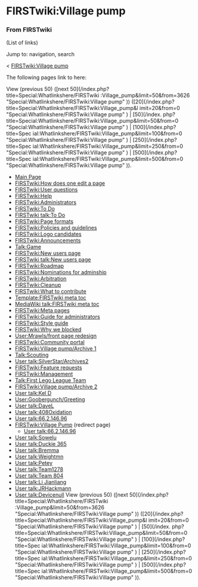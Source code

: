 # FIRSTwiki:Village pump

### From FIRSTwiki

(List of links)

Jump to: navigation, search

&lt; [FIRSTwiki:Village
pump](/index.php?title=FIRSTwiki:Village_pump&redirect=no "FIRSTwiki:Village
pump" )  

The following pages link to here:

View (previous 50) ([next 50](/index.php?title=Special:Whatlinkshere/FIRSTwiki
:Village_pump&limit=50&from=3626 "Special:Whatlinkshere/FIRSTwiki:Village
pump" )) ([20](/index.php?title=Special:Whatlinkshere/FIRSTwiki:Village_pump&l
imit=20&from=0 "Special:Whatlinkshere/FIRSTwiki:Village pump" ) | [50](/index.
php?title=Special:Whatlinkshere/FIRSTwiki:Village_pump&limit=50&from=0
"Special:Whatlinkshere/FIRSTwiki:Village pump" ) | [100](/index.php?title=Spec
ial:Whatlinkshere/FIRSTwiki:Village_pump&limit=100&from=0
"Special:Whatlinkshere/FIRSTwiki:Village pump" ) | [250](/index.php?title=Spec
ial:Whatlinkshere/FIRSTwiki:Village_pump&limit=250&from=0
"Special:Whatlinkshere/FIRSTwiki:Village pump" ) | [500](/index.php?title=Spec
ial:Whatlinkshere/FIRSTwiki:Village_pump&limit=500&from=0
"Special:Whatlinkshere/FIRSTwiki:Village pump" )).

  * [Main Page](/index.php/Main_Page "Main Page" )
  * [FIRSTwiki:How does one edit a page](/index.php/FIRSTwiki:How_does_one_edit_a_page "FIRSTwiki:How does one edit a page" )
  * [FIRSTwiki:User questions](/index.php/FIRSTwiki:User_questions "FIRSTwiki:User questions" )
  * [FIRSTwiki:Help](/index.php/FIRSTwiki:Help "FIRSTwiki:Help" )
  * [FIRSTwiki:Administrators](/index.php/FIRSTwiki:Administrators "FIRSTwiki:Administrators" )
  * [FIRSTwiki:To Do](/index.php/FIRSTwiki:To_Do "FIRSTwiki:To Do" )
  * [FIRSTwiki talk:To Do](/index.php/FIRSTwiki_talk:To_Do "FIRSTwiki talk:To Do" )
  * [FIRSTwiki:Page formats](/index.php/FIRSTwiki:Page_formats "FIRSTwiki:Page formats" )
  * [FIRSTwiki:Policies and guidelines](/index.php/FIRSTwiki:Policies_and_guidelines "FIRSTwiki:Policies and guidelines" )
  * [FIRSTwiki:Logo candidates](/index.php/FIRSTwiki:Logo_candidates "FIRSTwiki:Logo candidates" )
  * [FIRSTwiki:Announcements](/index.php/FIRSTwiki:Announcements "FIRSTwiki:Announcements" )
  * [Talk:Game](/index.php/Talk:Game "Talk:Game" )
  * [FIRSTwiki:New users page](/index.php/FIRSTwiki:New_users_page "FIRSTwiki:New users page" )
  * [FIRSTwiki talk:New users page](/index.php/FIRSTwiki_talk:New_users_page "FIRSTwiki talk:New users page" )
  * [FIRSTwiki:Roadmap](/index.php/FIRSTwiki:Roadmap "FIRSTwiki:Roadmap" )
  * [FIRSTwiki:Nominations for adminship](/index.php/FIRSTwiki:Nominations_for_adminship "FIRSTwiki:Nominations for adminship" )
  * [FIRSTwiki:Arbitration](/index.php/FIRSTwiki:Arbitration "FIRSTwiki:Arbitration" )
  * [FIRSTwiki:Cleanup](/index.php/FIRSTwiki:Cleanup "FIRSTwiki:Cleanup" )
  * [FIRSTwiki:What to contribute](/index.php/FIRSTwiki:What_to_contribute "FIRSTwiki:What to contribute" )
  * [Template:FIRSTwiki meta toc](/index.php/Template:FIRSTwiki_meta_toc "Template:FIRSTwiki meta toc" )
  * [MediaWiki talk:FIRSTwiki meta toc](/index.php/MediaWiki_talk:FIRSTwiki_meta_toc "MediaWiki talk:FIRSTwiki meta toc" )
  * [FIRSTwiki:Meta pages](/index.php/FIRSTwiki:Meta_pages "FIRSTwiki:Meta pages" )
  * [FIRSTwiki:Guide for administrators](/index.php/FIRSTwiki:Guide_for_administrators "FIRSTwiki:Guide for administrators" )
  * [FIRSTwiki:Style guide](/index.php/FIRSTwiki:Style_guide "FIRSTwiki:Style guide" )
  * [FIRSTwiki:Why we blocked](/index.php/FIRSTwiki:Why_we_blocked "FIRSTwiki:Why we blocked" )
  * [User:Mrawls/front page redesign](/index.php/User:Mrawls/front_page_redesign "User:Mrawls/front page redesign" )
  * [FIRSTwiki:Community portal](/index.php/FIRSTwiki:Community_portal "FIRSTwiki:Community portal" )
  * [FIRSTwiki:Village pump/Archive 1](/index.php/FIRSTwiki:Village_pump/Archive_1 "FIRSTwiki:Village pump/Archive 1" )
  * [Talk:Scouting](/index.php/Talk:Scouting "Talk:Scouting" )
  * [User talk:SilverStar/Archives2](/index.php/User_talk:SilverStar/Archives2 "User talk:SilverStar/Archives2" )
  * [FIRSTwiki:Feature requests](/index.php/FIRSTwiki:Feature_requests "FIRSTwiki:Feature requests" )
  * [FIRSTwiki:Management](/index.php/FIRSTwiki:Management "FIRSTwiki:Management" )
  * [Talk:First Lego League Team](/index.php/Talk:First_Lego_League_Team "Talk:First Lego League Team" )
  * [FIRSTwiki:Village pump/Archive 2](/index.php/FIRSTwiki:Village_pump/Archive_2 "FIRSTwiki:Village pump/Archive 2" )
  * [User talk:Kel D](/index.php/User_talk:Kel_D "User talk:Kel D" )
  * [User:Goobergunch/Greeting](/index.php/User:Goobergunch/Greeting "User:Goobergunch/Greeting" )
  * [User talk:DaveL](/index.php/User_talk:DaveL "User talk:DaveL" )
  * [User talk:408Oxidation](/index.php/User_talk:408Oxidation "User talk:408Oxidation" )
  * [User talk:66.2.146.96](/index.php/User_talk:66.2.146.96 "User talk:66.2.146.96" )
  * [FIRSTwiki:Village Pump](/index.php?title=FIRSTwiki:Village_Pump&redirect=no "FIRSTwiki:Village Pump" ) (redirect page) 
    * [User talk:66.2.146.96](/index.php/User_talk:66.2.146.96 "User talk:66.2.146.96" )
  * [User talk:Sowelu](/index.php/User_talk:Sowelu "User talk:Sowelu" )
  * [User talk:Duckie 365](/index.php/User_talk:Duckie_365 "User talk:Duckie 365" )
  * [User talk:Bremma](/index.php/User_talk:Bremma "User talk:Bremma" )
  * [User talk:Weightmn](/index.php/User_talk:Weightmn "User talk:Weightmn" )
  * [User talk:Petey](/index.php/User_talk:Petey "User talk:Petey" )
  * [User talk:Team1278](/index.php/User_talk:Team1278 "User talk:Team1278" )
  * [User talk:Team 804](/index.php/User_talk:Team_804 "User talk:Team 804" )
  * [User talk:Li Jianliang](/index.php/User_talk:Li_Jianliang "User talk:Li Jianliang" )
  * [User talk:JRHackmann](/index.php/User_talk:JRHackmann "User talk:JRHackmann" )
  * [User talk:Devicenull](/index.php/User_talk:Devicenull "User talk:Devicenull" )
View (previous 50) ([next 50](/index.php?title=Special:Whatlinkshere/FIRSTwiki
:Village_pump&limit=50&from=3626 "Special:Whatlinkshere/FIRSTwiki:Village
pump" )) ([20](/index.php?title=Special:Whatlinkshere/FIRSTwiki:Village_pump&l
imit=20&from=0 "Special:Whatlinkshere/FIRSTwiki:Village pump" ) | [50](/index.
php?title=Special:Whatlinkshere/FIRSTwiki:Village_pump&limit=50&from=0
"Special:Whatlinkshere/FIRSTwiki:Village pump" ) | [100](/index.php?title=Spec
ial:Whatlinkshere/FIRSTwiki:Village_pump&limit=100&from=0
"Special:Whatlinkshere/FIRSTwiki:Village pump" ) | [250](/index.php?title=Spec
ial:Whatlinkshere/FIRSTwiki:Village_pump&limit=250&from=0
"Special:Whatlinkshere/FIRSTwiki:Village pump" ) | [500](/index.php?title=Spec
ial:Whatlinkshere/FIRSTwiki:Village_pump&limit=500&from=0
"Special:Whatlinkshere/FIRSTwiki:Village pump" )).

